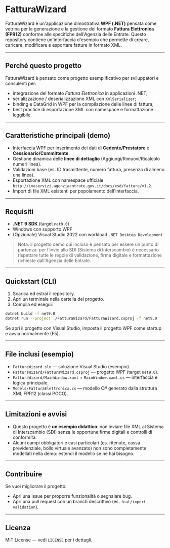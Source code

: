 # FatturaWizard

FatturaWizard è un'applicazione dimostrativa **WPF (.NET)** pensata come vetrina per la generazione e la gestione del formato **Fattura Elettronica (FPR12)** conforme alle specifiche dell'Agenzia delle Entrate. Questo repository contiene un'interfaccia d'esempio che permette di creare, caricare, modificare e esportare fatture in formato XML.

---

## Perché questo progetto
FatturaWizard è pensato come progetto esemplificativo per sviluppatori e consulenti per:
- integrazione del formato *Fattura Elettronica* in applicazioni .NET;
- serializzazione / deserializzazione XML con `XmlSerializer`;
- binding e DataGrid in WPF per la compilazione delle linee di fattura;
- best practice di esportazione XML con namespace e formattazione leggibile.

---

## Caratteristiche principali (demo)
- Interfaccia WPF per inserimento dei dati di **Cedente/Prestatore** e **Cessionario/Committente**.
- Gestione dinamica delle **linee di dettaglio** (Aggiungi/Rimuovi/Ricalcolo numeri linea).
- Validazioni base (es. ID trasmittente, numero fattura, presenza di almeno una linea).
- Esportazione XML con namespace ufficiale `http://ivaservizi.agenziaentrate.gov.it/docs/xsd/fatture/v1.2`.
- Import di file XML esistenti per popolamento dell'interfaccia.

---

## Requisiti
- **.NET 9 SDK** (target `net9.0`)
- Windows con supporto WPF
- (Opzionale) Visual Studio 2022 con workload `.NET Desktop Development`

> Nota: il progetto demo qui incluso è pensato per essere un punto di partenza: per l'invio allo SDI (Sistema di Interscambio) è necessario rispettare tutte le regole di validazione, firma digitale e formattazione richieste dall'Agenzia delle Entrate.

---

## Quickstart (CLI)
1. Scarica ed estrai il repository.
2. Apri un terminale nella cartella del progetto.
3. Compila ed esegui:
```bash
dotnet build -f net9.0
dotnet run --project ./FatturaWizard/FatturaWizard.csproj -f net9.0
```

Se apri il progetto con Visual Studio, imposta il progetto WPF come startup e avvia normalmente (F5).

---

## File inclusi (esempio)
- `FatturaWizard.sln` — soluzione Visual Studio (esempio).
- `FatturaWizard/FatturaWizard.csproj` — progetto WPF (target `net9.0`).
- `FatturaWizard/MainWindow.xaml` + `MainWindow.xaml.cs` — interfaccia e logica principale.
- `Models/FatturaElettronica.cs` — modello C# generato dalla struttura XML FPR12 (classi POCO).

---

## Limitazioni e avvisi
- Questo progetto è **un esempio didattico**: non inviare file XML al Sistema di Interscambio (SDI) senza le opportune firme digitali e controlli di conformità.
- Alcuni campi obbligatori e casi particolari (es. ritenute, cassa previdenziale, bollo virtuale avanzato) non sono completamente modellati nella demo: estendi il modello se ne hai bisogno.

---

## Contribuire
Se vuoi migliorare il progetto:
- Apri una issue per proporre funzionalità o segnalare bug.
- Apri una pull request con un branch descrittivo (es. `feat/import-validation`).

---

## Licenza
MIT License — vedi `LICENSE` per i dettagli.


